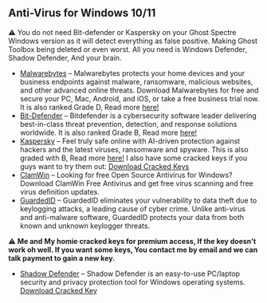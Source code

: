## Anti-Virus for Windows 10/11

⚠️ You do not need Bit-defender or Kaspersky on your Ghost Spectre Windows version as it will detect everything as false positive. Making Ghost Toolbox being deleted or even worst. All you need is Windows Defender, Shadow Defender, And your brain.

  * [Malwarebytes](https://www.malwarebytes.com/) – Malwarebytes protects your home devices and your business endpoints against malware, ransomware, malicious websites, and other advanced online threats. Download Malwarebytes for free and secure your PC, Mac, Android, and iOS, or take a free business trial now. It is also ranked Grade D, Read more [here!](https://tosdr.org/en/service/912)
  * [Bit-Defender](https://www.bitdefender.de/media/html/consumer/new/get-your-180-day-trial-opt/index.html) – Bitdefender is a cybersecurity software leader delivering best-in-class threat prevention, detection, and response solutions worldwide. It is also ranked Grade B, Read more [here!](https://tosdr.org/en/service/2416)
  * [Kaspersky](https://www.kaspersky.com/) – Feel truly safe online with AI-driven protection against hackers and the latest viruses, ransomware and spyware. This is also graded with B, Read more [here!](https://tosdr.org/en/service/2409) I also have some cracked keys if you guys want to try them out: [Download Cracked Keys](https://pastebin.com/raw/8L8S6kFc)
  * [ClamWin](https://clamwin.com/) – Looking for free Open Source Antivirus for Windows? Download ClamWin Free Antivirus and get free virus scanning and free virus definition updates.
  * [GuardedID](https://www.strikeforcecpg.com/guardedid/) – GuardedID eliminates your vulnerability to data theft due to keylogging attacks, a leading cause of cyber crime. Unlike anti-virus and anti-malware software, GuardedID protects your data from both known and unknown keylogger threats.

⚠️ **Me and My homie cracked keys for premium access, If the key doesn’t work oh well. If you want some keys, You contact me by email and we can talk payment to gain a new key.**

  * [Shadow Defender](http://www.shadowdefender.com/) – Shadow Defender is an easy-to-use PC/laptop security and privacy protection tool for Windows operating systems. [Download Cracked Key](https://pastebin.com/raw/ShCFgqkR)